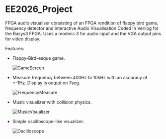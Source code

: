 # EE2026_Project
FPGA audio visualiser consisting of an FPGA rendition of flappy bird game, frequency detector and interactive Audio Visualisation
Coded in Verilog for the Basys3 FPGA. Uses a modmic 3 for audio input and the VGA output pins for video display.

Features:
- Flappy-Bird-esque game.
  
  ![GameScreen](https://i.imgur.com/fjhkQ9b.jpg)

- Measure frequency between 400Hz to 10kHz with an accuracy of +-1Hz. Display is output on 7seg.
  
  ![FrequencyMeasure](https://i.imgur.com/PiTEgKV.jpg)

- Music visualizer with collision physics.
  
  ![MusicVisualizer](https://i.imgur.com/GQzuJ8F.jpg)

- Simple oscilloscope-like visualizer.
  
  ![Oscilloscope](https://i.imgur.com/xR9CYSx.jpg)
